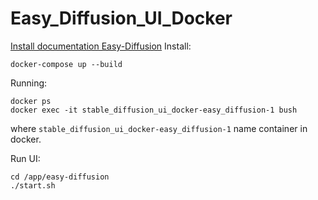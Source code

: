 # Easy_Diffusion_UI_Docker
[Install documentation Easy-Diffusion](https://github.com/easydiffusion/easydiffusion?tab=readme-ov-file#installation)
Install:
```bush
docker-compose up --build
```

Running:
```bush
docker ps
docker exec -it stable_diffusion_ui_docker-easy_diffusion-1 bush
```
where `stable_diffusion_ui_docker-easy_diffusion-1` name container in docker.

Run UI:
```bush
cd /app/easy-diffusion
./start.sh
```